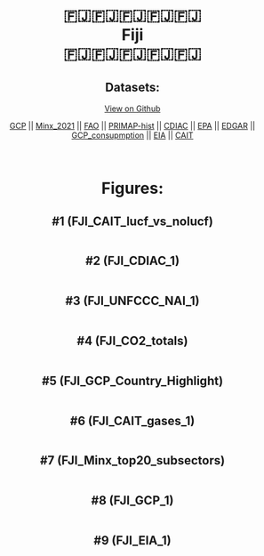 
<center>
<h1 align="center">
🇫🇯🇫🇯🇫🇯🇫🇯🇫🇯
<br>
Fiji
<br>
🇫🇯🇫🇯🇫🇯🇫🇯🇫🇯
</h1>
<h2>Datasets:</h2>
<p><a href="https://github.com/dquintani/GreenhouseData/tree/master/country_data/FJI_Fiji/data">View on Github</a>
<br></p><p><a href="data/FJI_GCP.csv">GCP</a> || <a href="data/FJI_Minx_2021.csv">Minx_2021</a> || <a href="data/FJI_FAO.csv">FAO</a> || <a href="data/FJI_PRIMAP-hist.csv">PRIMAP-hist</a> || <a href="data/FJI_CDIAC.csv">CDIAC</a> || <a href="data/FJI_EPA.csv">EPA</a> || <a href="data/FJI_EDGAR.csv">EDGAR</a> || <a href="data/FJI_GCP_consupmption.csv">GCP_consupmption</a> || <a href="data/FJI_EIA.csv">EIA</a> || <a href="data/FJI_CAIT.csv">CAIT</a></p><p><br></p>
<h1>Figures:</h1><h2>#1 (FJI_CAIT_lucf_vs_nolucf)</h2>
<p><img alt="" src="figures/FJI_CAIT_lucf_vs_nolucf.png" /></p><h2>#2 (FJI_CDIAC_1)</h2>
<p><img alt="" src="figures/FJI_CDIAC_1.png" /></p><h2>#3 (FJI_UNFCCC_NAI_1)</h2>
<p><img alt="" src="figures/FJI_UNFCCC_NAI_1.png" /></p><h2>#4 (FJI_CO2_totals)</h2>
<p><img alt="" src="figures/FJI_CO2_totals.png" /></p><h2>#5 (FJI_GCP_Country_Highlight)</h2>
<p><img alt="" src="figures/FJI_GCP_Country_Highlight.png" /></p><h2>#6 (FJI_CAIT_gases_1)</h2>
<p><img alt="" src="figures/FJI_CAIT_gases_1.png" /></p><h2>#7 (FJI_Minx_top20_subsectors)</h2>
<p><img alt="" src="figures/FJI_Minx_top20_subsectors.png" /></p><h2>#8 (FJI_GCP_1)</h2>
<p><img alt="" src="figures/FJI_GCP_1.png" /></p><h2>#9 (FJI_EIA_1)</h2>
<p><img alt="" src="figures/FJI_EIA_1.png" /></p>